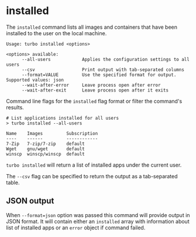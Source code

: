 # installed

The `installed` command lists all images and containers that have been installed to the user on the local machine. 

```
Usage: turbo installed <options>

<options> available:
      --all-users            Applies the configuration settings to all users
      --csv                  Print output with tab-separated columns
      --format=VALUE         Use the specified format for output. Supported values: json
      --wait-after-error     Leave process open after error
      --wait-after-exit      Leave process open after it exits
```

Command line flags for the `installed` flag format or filter the command's results.

```
# List applications installed for all users
> turbo installed --all-users

Name    Images         Subscription
----    ------         ------------
7-Zip   7-zip/7-zip    default
Wget    gnu/wget       default
winscp  winscp/winscp  default       
```

`turbo installed` will return a list of installed apps under the current user.

The `--csv` flag can be specified to return the output as a tab-separated table. 

## JSON output

When `--format=json` option was passed this command will provide output in JSON format. It will contain either an `installed` array with information about list of installed apps or an `error` object if command failed.
